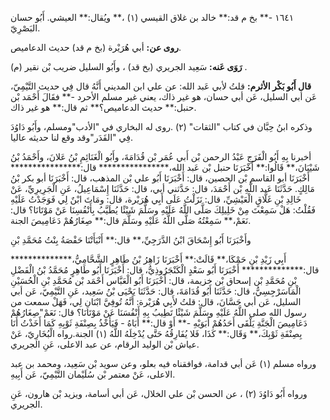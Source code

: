 ١٦٤١ -** بخ م قد:** خالد بن غلاق القيسي (١) ،** ويُقال:** العيشي. أَبُو حسان البَصْرِيّ.

**روى عن:** أبي هُرَيْرة (بخ م قد) حديث الدعاميص.

**رَوَى عَنه:** سَعِيد الجريري (بخ قد) ، وأَبُو السليل ضريب بْن نقير (م) .

**قال أَبُو بَكْر الأثرم:** قلتُ لأبي عَبد الله: عن علي ابن المديني أَنَّهُ قال فِي حديث التَّيْمِيّ، عَن أبي السليل، عَن أبي حسان، هو غير ذاك، يعني غير مسلم الأحرد -** فقَالَ أَحْمَد بْن حنبل:** حديث الدعاميص؟** ثم قال:** هو غير ذاك.

وذكره ابنُ حِبَّان في كتاب "الثقات" (٢) .روى له البخاري في "الأدب"ومسلم، وأَبُو دَاوُدَ فِي "القَدَر"وقد وقع لنا حديثه عاليا.

أخبرنا بِهِ أَبُو الْفَرَجِ عَبْدُ الرحمن بْن أَبي عُمَر بْن قُدَامَةَ، وأَبُو الْغَنَائِمِ بْنُ عَلانَ، وأَحْمَدُ بْنُ شَيْبَانَ،** قَالُوا:** أَخْبَرَنَا حنبل بْن عَبد الله،**************** قال:**************** أَخْبَرَنَا أبو القاسم بْن الحصين، قال: أَخْبَرَنَا أَبُو علي بْن المذهب، قال: أَخْبَرَنَا أبو بكر بْنُ مَالِكٍ. حَدَّثَنَا عَبد اللَّهِ بْن أَحْمَدَ، قال: حَدَّثني أبي، قال: حَدَّثَنَا إِسْمَاعِيلُ، عَنِ الْجَرِيرِيِّ، عَنْ خَالِدِ بْنِ غَلَّاقٍ الْعَيْشِيِّ، قال: نَزَلْتُ عَلَى أَبِي هُرَيْرة، قال: ومَاتَ ابْنٌ لِي فَوَجَدْتُ عَلَيْهِ فَقُلْتُ: هَلْ سَمِعْتَ مِنْ خَلِيلِكَ صَلَّى اللَّهُ عَلَيْهِ وسَلَّمَ شَيْئًا يُطَيَّبُ بِأَنْفُسِنَا عَنْ مَوْتَانَا؟ قال: نَعَمْ،** سَمِعْتُهُ صَلَّى اللَّهُ عَلَيْهِ وسَلَّمَ قال:** صِغَارُهُمْ دَعَامِيصَ الجنة.

وأَخْبَرَنَا أَبُو إِسْحَاقَ ابْنُ الدَّرَجِيِّ،** قال:** أَنْبَأَتْنَا حَفْصَةُ بِنْتُ مُحَمَّدِ بْنِ

أَبِي زَيْدِ بْنِ حَمْكَا،** قَالَتْ:** أَخْبَرَنَا زَاهِرُ بْنُ طَاهِرٍ الشَّحَّامِيُّ،************** قال:************** أَخْبَرَنَا أَبُو سَعْدٍ الْكَنْجَرُوذِيُّ، قال: أَخْبَرَنَا أَبُو طَاهِرٍ مُحَمَّدُ بْنُ الْفَضْلِ بْنِ مُحَمَّدِ بْن إسحاق بْن خزيمة، قال: أَخْبَرَنَا أَبُو الْعَبَّاس أَحْمَد بْن مُحَمَّدِ بْنِ الْحُسَيْنِ الْمَاسَرْجِسِيُّ، قال: حَدَّثَنَا أَبُو قُدَامَةَ، قال: حَدَّثَنَا يَحْيَى بْنُ سَعِيد، عَنِ التَّيْمِيّ، عَن أبي السليل، عَن أبي حَسَّانَ، قال: قلتُ لأَبِي هُرَيْرة: أَنَّهُ تُوفِيَّ ابْنَانِ لِي، فَهَلْ سمعت من رسول الله صلى اللَّهُ عَلَيْهِ وسَلَّمَ شَيْئًا تَطِيبُ بِهِ أَنْفُسَنَا عَنْ مَوْتَانَا؟ قال: نَعَمْ"صِغَارُهُمْ دَعَامِيصَ الْجَنَّةِ يَلْقَى أَحَدُهُمْ أَبَوَيْهِ -** أَوْ قال:** أَبَاهُ - فَيَأَخْذُ بِصِنْفَةِ ثَوْبِهِ كَمَا أَخَذْتُ أَنَا بِصِنْفَةِ ثَوْبِكَ،** وَقَال:** كَذَا، فَلا يُفَارِقُهُ حَتَّى يُدْخِلَهُ اللَّهُ (١) الجنة.رواه الْبُخَارِيّ، عَنْ عياش بْن الوليد الرقام، عن عبد الاعلى، عَنِ الجريري.

ورواه مسلم (١) عَن أبي قدامة، فوافقناه فيه بعلو، وعن سويد بْن سَعِيد، ومحمد بن عبد الاعلى، عَنْ معتمر بْن سُلَيْمان التَّيْمِيّ، عَن أَبِيهِ.

ورواه أَبُو دَاوُدَ (٢) ، عن الحسن بْن علي الخلال، عَن أبي أسامة، ويزيد بْن هارون، عَنِ الجريري.